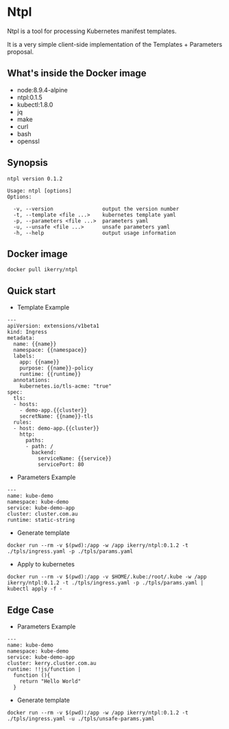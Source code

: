 # Ntpl

Ntpl is a tool for processing Kubernetes manifest templates.

It is a very simple client-side implementation of the Templates + Parameters proposal.

## What's inside the Docker image

- node:8.9.4-alpine
- ntpl:0.1.5
- kubectl:1.8.0
- jq
- make
- curl
- bash
- openssl

## Synopsis

```
ntpl version 0.1.2

Usage: ntpl [options]
Options:

  -v, --version                output the version number
  -t, --template <file ...>    kubernetes template yaml
  -p, --parameters <file ...>  parameters yaml
  -u, --unsafe <file ...>      unsafe parameters yaml
  -h, --help                   output usage information  
```

## Docker image

```
docker pull ikerry/ntpl
```

## Quick start

- Template Example

```
---
apiVersion: extensions/v1beta1
kind: Ingress
metadata:
  name: {{name}}
  namespace: {{namespace}}
  labels:
    app: {{name}}
    purpose: {{name}}-policy
    runtime: {{runtime}}
  annotations:
    kubernetes.io/tls-acme: "true"
spec:
  tls:
  - hosts:
    - demo-app.{{cluster}}
    secretName: {{name}}-tls
  rules:
  - host: demo-app.{{cluster}}
    http:
      paths:
      - path: /
        backend:
          serviceName: {{service}}
          servicePort: 80
```

- Parameters Example

```
---
name: kube-demo
namespace: kube-demo
service: kube-demo-app
cluster: cluster.com.au
runtime: static-string
```


- Generate template

```
docker run --rm -v $(pwd):/app -w /app ikerry/ntpl:0.1.2 -t ./tpls/ingress.yaml -p ./tpls/params.yaml
```


- Apply to kubernetes


```
docker run --rm -v $(pwd):/app -v $HOME/.kube:/root/.kube -w /app ikerry/ntpl:0.1.2 -t ./tpls/ingress.yaml -p ./tpls/params.yaml | kubectl apply -f -
```


## Edge Case

- Parameters Example

```
---
name: kube-demo
namespace: kube-demo
service: kube-demo-app
cluster: kerry.cluster.com.au
runtime: !!js/function |
  function (){
    return "Hello World"
  }
```


- Generate template

```
docker run --rm -v $(pwd):/app -w /app ikerry/ntpl:0.1.2 -t ./tpls/ingress.yaml -u ./tpls/unsafe-params.yaml
```
